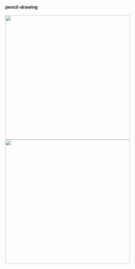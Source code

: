 #### pencil-drawing


<img src="https://github.com/eunhatbe/pencil-drawing/blob/main/img/city.png" width="400" height="400"/>
<img src="https://github.com/eunhatbe/pencil-drawing/blob/main/pencilcity.png" width="400" height="400"/>


